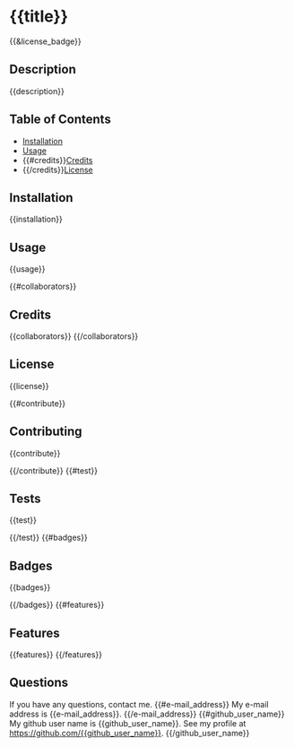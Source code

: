 # {{title}}
{{&license_badge}}
## Description

{{description}}

## Table of Contents

- [Installation](#installation)
- [Usage](#usage)
- {{#credits}}[Credits](#credits)
- {{/credits}}[License](#license)

## Installation

{{installation}}

## Usage

{{usage}}

{{#collaborators}}
## Credits

{{collaborators}}
{{/collaborators}}
## License
{{license}}

{{#contribute}}
## Contributing
{{contribute}}

{{/contribute}}
{{#test}}
## Tests
{{test}}

{{/test}}
{{#badges}}
## Badges
{{badges}}

{{/badges}}
{{#features}}
## Features
{{features}}
{{/features}}
## Questions

If you have any questions, contact me.
{{#e-mail_address}}
My e-mail address is {{e-mail_address}}.
{{/e-mail_address}}
{{#github_user_name}}
My github user name is {{github_user_name}}.  See my profile at
https://github.com/{{github_user_name}}.
{{/github_user_name}}

